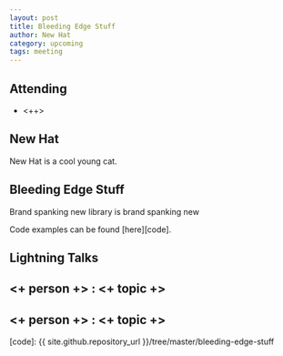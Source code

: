 ```yaml
---
layout: post
title: Bleeding Edge Stuff
author: New Hat
category: upcoming
tags: meeting 
---
```



## Attending

- <++>


## New Hat

New Hat is a cool young cat. 

## Bleeding Edge Stuff

Brand spanking new library is brand spanking new

Code examples can be found [here][code].

## Lightning Talks 

## <+ person +> : <+ topic +>

## <+ person +> : <+ topic +>


[code]: {{ site.github.repository_url }}/tree/master/bleeding-edge-stuff
